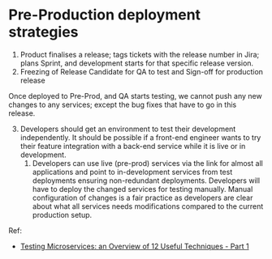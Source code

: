 # Pre-Production deployment strategies

1. Product finalises a release; tags tickets with the release number in Jira; plans Sprint, and development starts for that specific release version.
2. Freezing of Release Candidate for QA to test and Sign-off for production release

Once deployed to Pre-Prod, and QA starts testing, we cannot push any new changes to any services; except the bug fixes that have to go in this release.

3. Developers should get an environment to test their development independently. It should be possible if a front-end engineer wants to try their feature integration with a back-end service while it is live or in development.
   1. Developers can use live (pre-prod) services via the link for almost all applications and point to in-development services from test deployments ensuring non-redundant deployments. Developers will have to deploy the changed services for testing manually. Manual configuration of changes is a fair practice as developers are clear about what all services needs modifications compared to the current production setup.


Ref:

- [Testing Microservices: an Overview of 12 Useful Techniques - Part 1](https://www.infoq.com/articles/twelve-testing-techniques-microservices-intro/)